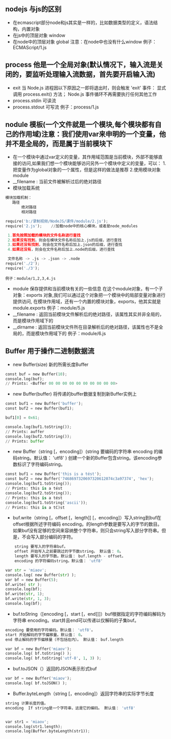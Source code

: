 ## nodejs  与js的区别
* 在ecmascript部分node和js其实是一样的，比如数据类型的定义，语法结构，内置对象
* 在js中的顶层对象 window
* 在node中的顶层对象 global
    注意：在node中也没有什么window
    例子：ECMAScript/1.js
## process  他是一个全局对象(默认情况下，输入流是关闭的，要监听处理输入流数据，首先要开启输入流)
* exit 当 Node.js 进程因以下原因之一即将退出时，则会触发 'exit' 事件：
    显式调用 process.exit() 方法；
    Node.js 事件循环不再需要执行任何其他工作
* process.stdin 可读流
*  process.stdout 可写流
例子：process/1.js

## nodule 模板(一个文件就是一个模块,每个模块都有自己的作用域)注意：我们使用var来申明的一个变量，他并不是全局的，而是属于当前模块下
* 在一个模块中通过var定义的变量，其作用域范围是当前模块，外部不能够直接的访问,如果我们想一个模块能够访问另外一个模块中定义的变量，可以：
   1.把变量作为global对象的一个属性，但是这样的做法是推荐
   2.使用模块对象 module
* __filename : 当前文件被解析过后的绝对路径
* 模块加载系统
```python
模块加载机制：
   路径
       绝对路径
       相对路径

require('b:/录制视频/NodeJS/课件/module/2.js');
require('2.js');    //加载node中的核心模块，或者是node_modules
```
```python
 1.首先按照加载的模块的文件名称进行查找
 2.如果没有找到，则会在模块文件名称后加上.js的后缀，进行查找
 3.如果还没有找到，则会在文件名称后加上.json的后缀，进行查找
 4.如果还没有，则会在文件名称后加上.node的后缀，进行查找

 文件名称 -> .js -> .json -> .node
require('./2');
require('./3');
```
    例子：module/1,2,3,4.js
* module 保存提供和当前模块有关的一些信息
    在这个module对象，有一个子对象：exports 对象,我们可以通过这个对象把一个模块中的局部变量对象进行提供访问,
    在模块作用域，还有一个内置的模块对象，exports，他其实就是module.exports
    例子：module/5.js
* __filename : 返回当前模块文件解析后的绝对路径，该属性其实并非全局的，而是模块作用域下的
* __dirname : 返回当前模块文件所在目录解析后的绝对路径，该属性也不是全局的，而是模块作用域下的
    例子：module/6.js

## Buffer 用于操作二进制数据流
* new Buffer(size) 新的所需长度Buffer
```python
const buf = new Buffer(10);
console.log(buf);
// Prints: <Buffer 00 00 00 00 00 00 00 00 00 00>
```
* new Buffer(buffer) 将传递的buffer数据复制到新Buffer实例上
```python
const buf1 = new Buffer('buffer');
const buf2 = new Buffer(buf1);

buf1[0] = 0x61;

console.log(buf1.toString());
// Prints: auffer
console.log(buf2.toString());
// Prints: buffer
```
* new Buffer（string [，encoding]）(string 要编码的字符串 encoding 的编码string。默认值： 'utf8' )  创建一个新的Buffer包含string。该encoding参数标识了字符编码string。
```python
const buf1 = new Buffer('this is a tést');
const buf2 = new Buffer('7468697320697320612074c3a97374', 'hex');
console.log(buf1.toString());
// Prints: this is a tést
console.log(buf2.toString());
// Prints: this is a tést
console.log(buf1.toString('ascii'));
// Prints: this is a tC)st
```
* buf.write（string [，offset [，length]] [，encoding]）写入string到buf在offset根据所述字符编码 encoding。的length参数是要写入的字节的数目。如果buf没有足够的空间来容纳整个字符串，则只会string写入部分字符串。但是，不会写入部分编码的字符。
```python
    string 要写入的字符串buf。
    offset 开始写入之前要跳过的字节数string。 默认值： 0。
    length 要写入的字节数。默认值： buf.length - offset。
    encoding 的字符编码string。默认值： 'utf8'

var str = 'miaov';
console.log( new Buffer(str) );
var bf = new Buffer(5);
bf.write( str );
console.log(bf);
bf.write(str, 1);
bf.write(str, 1, 3);
console.log(bf);
```
* buf.toString（[encoding [，start [，end]]]）buf根据指定的字符编码解码为字符串 encoding。start并且end可以传递以仅解码的子集buf。

```python
encoding 要使用的字符编码。默认值： 'utf8'。
start 开始解码的字节偏移量。默认值： 0。
end 停止解码的字节偏移量（不包括在内）。 默认值： buf.length

var bf = new Buffer('miaov');
console.log( bf.toString() );
console.log( bf.toString('utf-8', 1, 3) );
```
* buf.toJSON（）返回的JSON表示形式buf
```python
var bf = new Buffer('miaov');
console.log( bf.toJSON() );
```
* Buffer.byteLength（string [，encoding]）返回字符串的实际字节长度
```python
string 计算长度的值。
encoding  If string是一个字符串，这是它的编码。 默认值： 'utf8'


var str1 = 'miaov';
console.log(str1.length);
console.log(Buffer.byteLength(str1));
```
